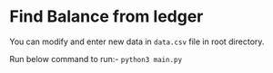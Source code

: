 # Find Balance from ledger

You can modify and enter new data in `data.csv` file in root directory.

Run below command to run:- `python3 main.py`
